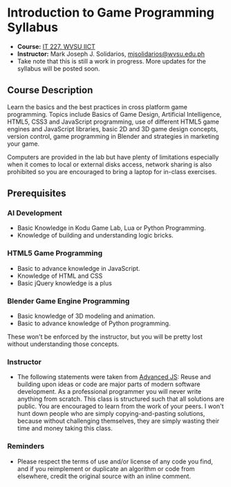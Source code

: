 # Introduction to Game Programming Syllabus

* **Course:** [IT 227, WVSU IICT](http://wvsu.edu.ph)
* **Instructor:** Mark Joseph J. Solidarios, [mjsolidarios@wvsu.edu.ph](mjsolidarios@wvsu.edu.ph)
* Take note that this is still a work in progress. More updates for the syllabus will be posted soon.

## Course Description

Learn the basics and the best practices in cross platform game programming. Topics include Basics of Game Design, Artificial Intelligence, HTML5, CSS3 and JavaScript programming, use of different HTML5 game engines and JavaScript libraries, basic 2D and 3D game design concepts, version control, game programming in Blender and strategies in marketing your game.

Computers are provided in the lab but have plenty of limitations especially when it comes to local or external disks access, network sharing is also prohibited so you are encouraged to bring a laptop for in-class exercises.

## Prerequisites

### AI Development
* Basic Knowledge in Kodu Game Lab, Lua or Python Programming.
* Knowledge of building and understanding logic bricks.

### HTML5 Game Programming
* Basic to advance knowledge in JavaScript.
* Knowledge of HTML and CSS
* Basic jQuery knowledge is a plus

### Blender Game Engine Programming
* Basic knowledge of 3D modeling and animation.
* Basic to advance knowledge of Python programming.

These won't be enforced by the instructor, but you will be pretty lost without understanding those concepts.

### Instructor

* The following statements were taken from [Advanced JS](https://github.com/advanced-js/syllabus):
Reuse and building upon ideas or code are major parts of modern software development.  As a professional programmer you will never write anything from scratch.  This class is structured such that all solutions are public.  You are encouraged to learn from the work of your peers.  I won't hunt down people who are simply copying-and-pasting solutions, because without challenging themselves, they  are simply wasting their time and money taking this class.

### Reminders
* Please respect the terms of use and/or license of any code you find, and if you reimplement or duplicate an algorithm or code from elsewhere, credit the original source with an inline comment.
